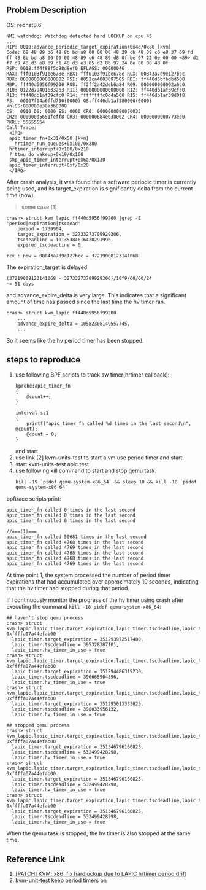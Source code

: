 ## Problem Description

OS: redhat8.6

```
NMI watchdog: Watchdog detected hard LOCKUP on cpu 45
...
RIP: 0010:advance_periodic_target_expiration+0x4d/0x80 [kvm]
Code: 68 48 89 d6 48 8b bd a8 00 00 00 48 29 cb 48 09 c6 e8 37 69 fd ff 48 8b bd a8 00 00 00 48 89 c6 48 89 d8 0f be 97 22 0e 00 00 <89> d1 f7 d9 48 d3 e8 89 d1 48 d3 e3 85 d2 8b 97 24 0e 00 00 48 0f
RSP: 0018:ff4f88f5d98d8ef0 EFLAGS: 00000046
RAX: fff0103f91be678e RBX: fff0103f91be678e RCX: 00843a7d9e127bcc
RDX: 0000000000000002 RSI: 0052ca4003697505 RDI: ff440d5bfbdbd500
RBP: ff440d5956f99200 R08: ff2ff2a42deb6a84 R09: 000000000002a6c0
R10: 0122d794016332b3 R11: 0000000000000000 R12: ff440db1af39cfc0
R13: ff440db1af39cfc0 R14: ffffffffc0d4a560 R15: ff440db1af39d0f8
FS:  00007f04a6ffd700(0000) GS:ff440db1af380000(0000) knlGS:000000e38a3b8000
CS:  0010 DS: 0000 ES: 0000 CR0: 0000000080050033
CR2: 000000d5651feff8 CR3: 000000684e038002 CR4: 0000000000773ee0
PKRU: 55555554
Call Trace:
 <IRQ>
 apic_timer_fn+0x31/0x50 [kvm]
 __hrtimer_run_queues+0x100/0x280
 hrtimer_interrupt+0x100/0x210
 ? ttwu_do_wakeup+0x19/0x160
 smp_apic_timer_interrupt+0x6a/0x130
 apic_timer_interrupt+0xf/0x20
 </IRQ>
```

After crash analysis, it was found that a software periodic timer is currently
being used, and its target_expiration is significantly delta from the current
time (now).

> some case [1]

```
crash> struct kvm_lapic ff440d5956f99200 |grep -E 'period|expiration|tscdead'
    period = 1739904,
    target_expiration = 32733273709929306,
    tscdeadline = 10135384616420291996,
    expired_tscdeadline = 0,

rcx : now = 00843a7d9e127bcc = 37219008123141068
```
The expiration_target is delayed:

```
(37219008123141068 - 32733273709929306)/10^9/60/60/24
~= 51 days
```

and advance_expire_delta is very large. This indicates that a significant amount
of time has passed since the last time the hv timer ran.

```
crash> struct kvm_lapic ff440d5956f99200
    ...
    advance_expire_delta = 10582308149557745,
    ...
```

So it seems like the hv period timer has been stopped.

## steps to reproduce

1. use following BPF scripts to track sw timer(hrtimer callback):
   ```
   kprobe:apic_timer_fn
   {
       @count++;
   }
   
   interval:s:1
   {
       printf("apic_timer_fn called %d times in the last second\n", @count);
       @count = 0;
   }
   ```
   and start
2. use link [2] kvm-units-test to start a vm use period timer and start.
3. start kvm-units-test apic test
4. use following kill command to start and stop qemu task.
   ```
   kill -19 `pidof qemu-system-x86_64` && sleep 10 && kill -18 `pidof qemu-system-x86_64`
   ```
bpftrace scripts print:
```
apic_timer_fn called 0 times in the last second
apic_timer_fn called 0 times in the last second
apic_timer_fn called 0 times in the last second

//===(1)===
apic_timer_fn called 50681 times in the last second
apic_timer_fn called 4768 times in the last second
apic_timer_fn called 4769 times in the last second
apic_timer_fn called 4768 times in the last second
apic_timer_fn called 4768 times in the last second
apic_timer_fn called 4769 times in the last second
```

At time point 1, the system processed the number of period timer expirations
that had accumulated over approximately 10 seconds, indicating that the hv timer
had stopped during that period.

If I continuously monitor the progress of the hv timer using crash after
executing the command `kill -18 pidof qemu-system-x86_64`:
```
## haven't stop qemu process
crash> struct kvm_lapic.lapic_timer.target_expiration,lapic_timer.tscdeadline,lapic_timer.hv_timer_in_use 0xffffa07a44efab00
  lapic_timer.target_expiration = 351293972517480,
  lapic_timer.tscdeadline = 395328387101,
  lapic_timer.hv_timer_in_use = true
crash> struct kvm_lapic.lapic_timer.target_expiration,lapic_timer.tscdeadline,lapic_timer.hv_timer_in_use 0xffffa07a44efab00
  lapic_timer.target_expiration = 351294486319230,
  lapic_timer.tscdeadline = 396665904396,
  lapic_timer.hv_timer_in_use = true
crash> struct kvm_lapic.lapic_timer.target_expiration,lapic_timer.tscdeadline,lapic_timer.hv_timer_in_use 0xffffa07a44efab00
  lapic_timer.target_expiration = 351295013333025,
  lapic_timer.tscdeadline = 398033956132,
  lapic_timer.hv_timer_in_use = true

## stopped qemu process
crash> struct kvm_lapic.lapic_timer.target_expiration,lapic_timer.tscdeadline,lapic_timer.hv_timer_in_use 0xffffa07a44efab00
  lapic_timer.target_expiration = 351346796160825,
  lapic_timer.tscdeadline = 532499428298,
  lapic_timer.hv_timer_in_use = true
crash> struct kvm_lapic.lapic_timer.target_expiration,lapic_timer.tscdeadline,lapic_timer.hv_timer_in_use 0xffffa07a44efab00
  lapic_timer.target_expiration = 351346796160825,
  lapic_timer.tscdeadline = 532499428298,
  lapic_timer.hv_timer_in_use = true
crash> struct kvm_lapic.lapic_timer.target_expiration,lapic_timer.tscdeadline,lapic_timer.hv_timer_in_use 0xffffa07a44efab00
  lapic_timer.target_expiration = 351346796160825,
  lapic_timer.tscdeadline = 532499428298,
  lapic_timer.hv_timer_in_use = true
```
When the qemu task is stopped, the hv timer is also stopped at the same time.

## Reference Link

1. [\[PATCH\] KVM: x86: fix hardlockup due to LAPIC hrtimer period drift](https://lore.kernel.org/kvm/YgahsSubOgFtyorl@fuller.cnet/)
2. [kvm-unit-test keep period timers on](https://github.com/cai-fuqiang/kvm-unit-tests/tree/loop_period_timer)
